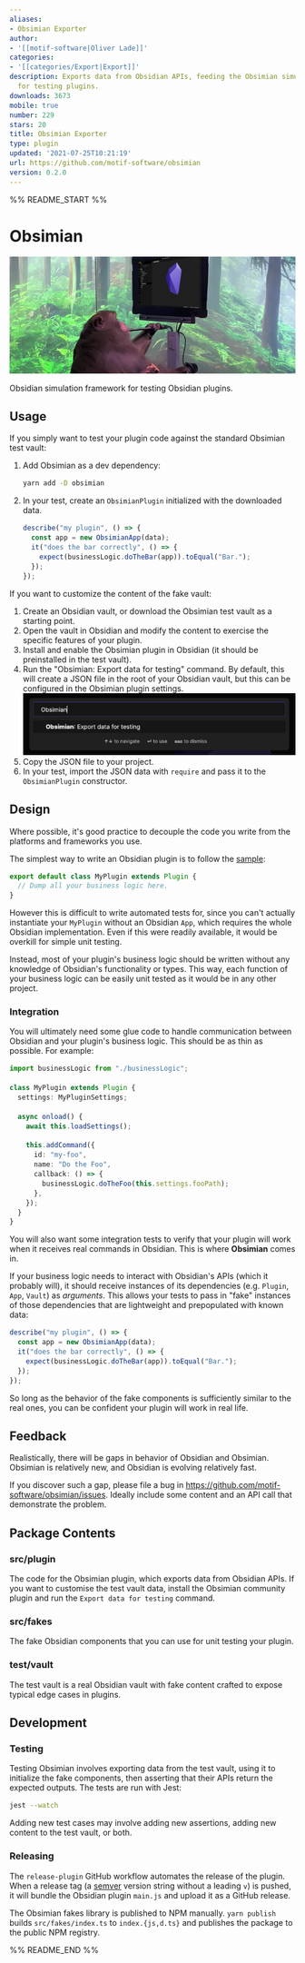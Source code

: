 ```yaml
---
aliases:
- Obsimian Exporter
author:
- '[[motif-software|Oliver Lade]]'
categories:
- '[[categories/Export|Export]]'
description: Exports data from Obsidian APIs, feeding the Obsimian simulation framework
  for testing plugins.
downloads: 3673
mobile: true
number: 229
stars: 20
title: Obsimian Exporter
type: plugin
updated: '2021-07-25T10:21:19'
url: https://github.com/motif-software/obsimian
version: 0.2.0
---
```


%% README_START %%

# Obsimian

![Obsidian simian](https://raw.githubusercontent.com/motif-software/obsimian/HEAD/img/obsimian-banner.jpg)

Obsidian simulation framework for testing Obsidian plugins.

## Usage

If you simply want to test your plugin code against the standard Obsimian test vault:

1. Add Obsimian as a dev dependency:
   ```sh
   yarn add -D obsimian
   ```
1. In your test, create an `ObsimianPlugin` initialized with the downloaded data.
   ```ts
   describe("my plugin", () => {
     const app = new ObsimianApp(data);
     it("does the bar correctly", () => {
       expect(businessLogic.doTheBar(app)).toEqual("Bar.");
     });
   });
   ```

If you want to customize the content of the fake vault:

1. Create an Obsidian vault, or download the Obsimian test vault as a starting point.
1. Open the vault in Obsidian and modify the content to exercise the specific features of your plugin.
1. Install and enable the Obsimian plugin in Obsidian (it should be preinstalled in the test vault).
1. Run the "Obsimian: Export data for testing" command. By default, this will create a JSON file in the root of your Obsidian vault, but this can be configured in the Obsimian plugin settings.
   ![Export data command in Obsidian](https://raw.githubusercontent.com/motif-software/obsimian/HEAD/img/obsidian-command.png)
1. Copy the JSON file to your project.
1. In your test, import the JSON data with `require` and pass it to the `ObsimianPlugin` constructor.

## Design

Where possible, it's good practice to decouple the code you write from the platforms and frameworks you use.

The simplest way to write an Obsidian plugin is to follow the [sample](https://github.com/obsidianmd/obsidian-sample-plugin):

```ts
export default class MyPlugin extends Plugin {
  // Dump all your business logic here.
}
```

However this is difficult to write automated tests for, since you can't actually instantiate your `MyPlugin` without an Obsidian `App`, which requires the whole Obsidian implementation. Even if this were readily available, it would be overkill for simple unit testing.

Instead, most of your plugin's business logic should be written without any knowledge of Obsidian's functionality or types. This way, each function of your business logic can be easily unit tested as it would be in any other project.

### Integration

You will ultimately need some glue code to handle communication between Obsidian and your plugin's business logic. This should be as thin as possible. For example:

```ts
import businessLogic from "./businessLogic";

class MyPlugin extends Plugin {
  settings: MyPluginSettings;

  async onload() {
    await this.loadSettings();

    this.addCommand({
      id: "my-foo",
      name: "Do the Foo",
      callback: () => {
        businessLogic.doTheFoo(this.settings.fooPath);
      },
    });
  }
}
```

You will also want some integration tests to verify that your plugin will work when it receives real commands in Obsidian. This is where **Obsimian** comes in.

If your business logic needs to interact with Obsidian's APIs (which it probably will), it should receive instances of its dependencies (e.g. `Plugin`, `App`, `Vault`) as _arguments_. This allows your tests to pass in "fake" instances of those dependencies that are lightweight and prepopulated with known data:

```ts
describe("my plugin", () => {
  const app = new ObsimianApp(data);
  it("does the bar correctly", () => {
    expect(businessLogic.doTheBar(app)).toEqual("Bar.");
  });
});
```

So long as the behavior of the fake components is sufficiently similar to the real ones, you can be confident your plugin will work in real life.

## Feedback

Realistically, there will be gaps in behavior of Obsidian and Obsimian. Obsimian is relatively new, and Obsidian is evolving relatively fast.

If you discover such a gap, please file a bug in https://github.com/motif-software/obsimian/issues. Ideally include some content and an API call that demonstrate the problem.

## Package Contents

### src/plugin

The code for the Obsimian plugin, which exports data from Obsidian APIs. If you want to customise the test vault data, install the Obsimian community plugin and run the `Export data for testing` command.

### src/fakes

The fake Obsidian components that you can use for unit testing your plugin.

### test/vault

The test vault is a real Obsidian vault with fake content crafted to expose typical edge cases in plugins.

## Development

### Testing

Testing Obsimian involves exporting data from the test vault, using it to initialize the fake components, then asserting that their APIs return the expected outputs. The tests are run with Jest:

```sh
jest --watch
```

Adding new test cases may involve adding new assertions, adding new content to the test vault, or both.

### Releasing

The `release-plugin` GitHub workflow automates the release of the plugin. When a release tag (a [semver](https://semver.org/) version string without a leading `v`) is pushed, it will bundle the Obsidian plugin `main.js` and upload it as a GitHub release.

The Obsimian fakes library is published to NPM manually. `yarn publish` builds `src/fakes/index.ts` to `index.{js,d.ts}` and publishes the package to the public NPM registry.


%% README_END %%